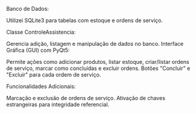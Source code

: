 Banco de Dados:

Utilizei SQLite3 para tabelas com estoque e ordens de serviço.

Classe ControleAssistencia:

Gerencia adição, listagem e manipulação de dados no banco.
Interface Gráfica (GUI) com PyQt5:

Permite ações como adicionar produtos, listar estoque, criar/listar ordens de serviço, marcar como concluídas e excluir ordens.
Botões "Concluir" e "Excluir" para cada ordem de serviço.

Funcionalidades Adicionais:

Marcação e exclusão de ordens de serviço.
Ativação de chaves estrangeiras para integridade referencial.
